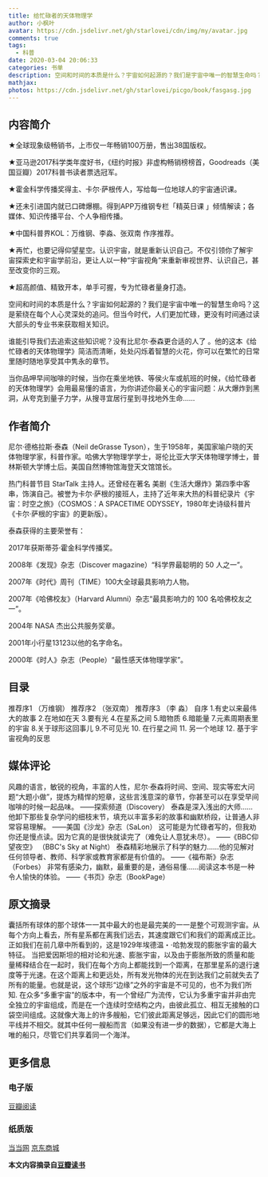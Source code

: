 ```yaml
---
title: 给忙碌者的天体物理学
author: 小枫叶
avatar: https://cdn.jsdelivr.net/gh/starlovei/cdn/img/my/avatar.jpg
comments: true
tags:
  - 科普
date: 2020-03-04 20:06:33
categories: 书单
description: 空间和时间的本质是什么？宇宙如何起源的？我们是宇宙中唯一的智慧生命吗？这是萦绕在每个人心灵深处的追问。但当今时代，人们更加忙碌，更没有时间通过读大部头的专业书来获取相关知识。
mathjax:
photos: https://cdn.jsdelivr.net/gh/starlovei/picgo/book/fasgasg.jpg
---
```

## 内容简介
★全球现象级畅销书，上市仅一年畅销100万册，售出38国版权。

★亚马逊2017科学类年度好书，《纽约时报》非虚构畅销榜榜首，Goodreads（美国豆瓣）2017科普书读者票选冠军。

★霍金科学传播奖得主、卡尔·萨根传人，写给每一位地球人的宇宙通识课。

★还未引进国内就已口碑爆棚。得到APP万维钢专栏「精英日课 」倾情解读；各媒体、知识传播平台、个人争相传播。

★中国科普界KOL：万维钢、李淼、张双南 作序推荐。

★再忙，也要记得仰望星空。认识宇宙，就是重新认识自己。不仅引领你了解宇宙探索史和宇宙学前沿，更让人以一种“宇宙视角”来重新审视世界、认识自己，甚至改变你的三观。

★超高颜值、精致开本，单手可握，专为忙碌者量身打造。

空间和时间的本质是什么？宇宙如何起源的？我们是宇宙中唯一的智慧生命吗？这是萦绕在每个人心灵深处的追问。但当今时代，人们更加忙碌，更没有时间通过读大部头的专业书来获取相关知识。

谁能引导我们去追索这些知识呢？没有比尼尔·泰森更合适的人了 。他的这本《给忙碌者的天体物理学》简洁而清晰，处处闪烁着智慧的火花，你可以在繁忙的日常里随时随地享受其中隽永的章节。

当你品呷早间咖啡的时候，当你在乘坐地铁、等侯火车或航班的时候，《给忙碌者的天体物理学》会用最易懂的语言，为你讲述你最关心的宇宙问题：从大爆炸到黑洞，从夸克到量子力学，从搜寻宜居行星到寻找地外生命……

## 作者简介
尼尔·德格拉斯·泰森（Neil deGrasse Tyson），生于1958年，美国家喻户晓的天体物理学家，科普作家。哈佛大学物理学学士，哥伦比亚大学天体物理学博士，普林斯顿大学博士后。美国自然博物馆海登天文馆馆长。

热门科普节目 StarTalk 主持人。还曾经在著名 美剧《生活大爆炸》第四季中客串，饰演自己。被誉为卡尔·萨根的接班人，主持了近年来大热的科普纪录片《宇宙：时空之旅》（COSMOS：A SPACETIME ODYSSEY，1980年史诗级科普片《卡尔·萨根的宇宙》的更新版）。

泰森获得的主要荣誉有：

2017年获斯蒂芬·霍金科学传播奖。

2008年《发现》杂志（Discover magazine）“科学界最聪明的 50 人之一”。

2007年《时代》周刊（TIME）100大全球最具影响力人物。

2007年《哈佛校友》（Harvard Alumni）杂志“最具影响力的 100 名哈佛校友之一”。

2004年 NASA 杰出公共服务奖章。

2001年小行星13123以他的名字命名。

2000年《时人》杂志（People）“最性感天体物理学家”。

## 目录
推荐序1 （万维钢）
推荐序2 （张双南）
推荐序3 （李 淼）
自序
1.有史以来最伟大的故事
2.在地如在天
3.要有光
4.在星系之间
5.暗物质
6.暗能量
7.元素周期表里的宇宙
8.关于球形这回事儿
9.不可见光
10. 在行星之间
11. 另一个地球
12. 基于宇宙视角的反思

## 媒体评论
风趣的语言，敏锐的视角，丰富的人性，尼尔·泰森将时间、空间、现实等宏大问题“大题小做”，提炼为精悍的短章，这些言浅意深的章节，你甚至可以在享受早间咖啡的时候一起品味。 ——探索频道（Discovery）
泰森是深入浅出的大师……他卸下那些复杂学问的细枝末节，填充以丰富多彩的故事和幽默桥段，让普通人非常容易理解。 ——美国《沙龙》杂志（SaLon）
这可能是为忙碌者写的，但我劝你还是慢点读。因为它真的是很快就读完了（难免让人意犹未尽）。 ——《BBC仰望夜空》 （BBC's Sky at Night）
泰森精彩地展示了科学的魅力……他的见解对任何领导者、教师、科学家或教育家都是有价值的。 ——《福布斯》杂志（Forbes）
非常有感染力，幽默，最重要的是，通俗易懂……阅读这本书是一种令人愉快的体验。 ——《书页》杂志（BookPage）

## 原文摘录
囊括所有球体的那个球体一一其中最大的也是最完美的一一是整个可观测宇宙。从每个方向上看去，所有星系都在离我们远去，其速度跟它们和我们的距离成正比。正如我们在前几章中所看到的，这是1929年埃德温・·哈勃发现的膨胀宇宙的最大特征。
当把爱因斯坦的相对论和光速、膨胀宇宙，以及由于膨胀所致的质量和能量稀释结合在一起时，我们在每个方向上都能找到一个距离，在那里星系的退行速度等于光速。在这个距离上和更远处，所有发光物体的光在到达我们之前就失去了所有的能量。也就是说，这个球形“边缘”之外的宇宙是不可见的，也不为我们所知.
在众多“多重宇宙”的版本中，有一个曾经广为流传，它认为多重宇宙并非由完全独立的宇宙组成，而是在一个连续时空结构之内，由彼此孤立、相互无接触的口袋空间组成。这就像大海上的许多艘船，它们彼此距离足够远，因此它们的圆形地平线并不相交。就其中任何一艘船而言（如果没有进一步的数据），它都是大海上唯的船只，尽管它们共享着同一个海洋。

## 更多信息
### 电子版
[豆瓣阅读](https://read.douban.com/ebook/111207680/?dcs=subject-buylink&dcm=douban&dct=30246268)
### 纸质版
[当当网](http://product.dangdang.com/25306110.html?_ddclickunion=P-306226-0-s30246268|ad_type=0|sys_id=1#dd_refer=https%3A%2F%2Fbook.douban.com%2Flink2%2F%3Flowest%3D4380%26pre%3D0%26vendor%3Ddangdang%26srcpage%3Dbuylink%26price%3D4380%26pos%3D1%26url%3Dhttp%253a%252f%252funion.dangdang.com%252ftransfer.php%253ffrom%253dp-306226-0-s30246268%2526backurl%253dhttp%253a%252f%252fproduct.dangdang.com%252fproduct.aspx%253fproduct_id%253d25306110%26cntvendor%3D2%26srcsubj%3D%26type%3Dbkbuy%26subject%3D30246268)
[京东商城](https://re.jd.com/cps/item/12390363.html?cu=true&utm_source=book.douban.com&utm_medium=tuiguang&utm_campaign=t_15055_&utm_term=a4474f07283d4c0590a248ce870689db)

**本文内容摘录自[豆瓣读书](https://book.douban.com/subject/30246268/)**
